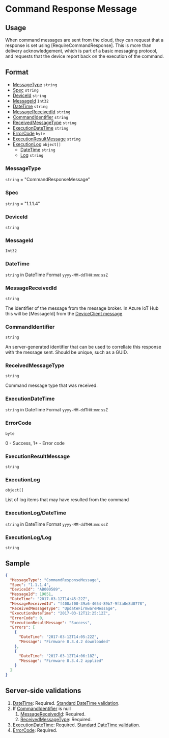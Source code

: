 # Command Response Message
## Usage
When command messages are sent from the cloud, they can request that a response is set using [RequireCommandResponse]. This is more than delivery acknowledgement, which is part of a basic messaging protocol, and requests that the device report back on the execution of the command.

## Format
* [MessageType](#messagetype) ```string```
* [Spec](#spec) ```string```
* [DeviceId](#deviceid) ```string```
* [MessageId](#messageid) ```Int32```
* [DateTime](#datetime) ```string```
* [MessageReceivedId](#messagereceivedid) ```string```
* [CommandIdentifier](#commandidentifier) ```string```
* [ReceivedMessageType](#receivedmessagetype) ```string```
* [ExecutionDateTime](#executiondatetime) ```string```
* [ErrorCode](#errorcode) ```byte```
* [ExecutionResultMessage](#executionresultmessage) ```string```
* [ExecutionLog](#executionlog) ```object[]```
    * [DateTime](#executionlogdatetime) ```string```
    * [Log](#executionloglog) ```string``` 

### MessageType
```string``` = "CommandResponseMessage"
### Spec
```string``` = "1.1.1.4"
### DeviceId
```string``` 
### MessageId
```Int32```
### DateTime
```string``` in DateTime Format ```yyyy-MM-ddTHH:mm:ssZ```
### MessageReceivedId
```string```

The identifier of the message from the message broker. In Azure IoT Hub this will be [MessageId] from the [DeviceClient message](https://docs.microsoft.com/en-us/dotnet/api/microsoft.azure.devices.client.message.messageid)
### CommandIdentifier
```string```

An server-generated identifier that can be used to correllate this response with the message sent. Should be unique, such as a GUID.

### ReceivedMessageType
```string```

Command message type that was received.

### ExecutionDateTime
```string``` in DateTime Format ```yyyy-MM-ddTHH:mm:ssZ```

### ErrorCode
```byte```

0 - Success, 1+ - Error code

### ExecutionResultMessage
```string```

### ExecutionLog
```object[]```

List of log items that may have resulted from the command

### ExecutionLog/DateTime
```string``` in DateTime Format ```yyyy-MM-ddTHH:mm:ssZ```

### ExecutionLog/Log
```string```

## Sample
```JSON
{
  "MessageType": "CommandResponseMessage",
  "Spec": "1.1.1.4",
  "DeviceId": "AB000589",
  "MessageId": 19051,
  "DateTime": "2017-03-12T14:45:22Z",
  "MessageReceivedId": "f400af00-39a6-4654-89b7-9f3a8e8d0778",
  "ReceivedMessageType": "UpdateFirmwareMessage",
  "ExecutionDateTime": "2017-03-12T12:25:12Z",
  "ErrorCode": 0,
  "ExecutionResultMessage": "Success",
  "Errors": [
    {
      "DateTime": "2017-03-12T14:05:22Z",
      "Message": "Firmware 8.3.4.2 downloaded"
    },
    {
      "DateTime": "2017-03-12T14:06:18Z",
      "Message": "Firmware 8.3.4.2 applied"
    }
  ]  
}
```

## Server-side validations
1.	[DateTime](#datetime): Required. [Standard DateTime validation](../00-UsageNotes/DateTime-Formatting.md#standardddateTimevalidation).
2.	If [CommandIdentifier](#commandidentifier) is null 
    1. [MessageReceivedId](#messagereceivedid): Required.
    2. [ReceivedMessageType](#receivedmessagetype): Required.
4.	[ExecutionDateTime](#executiondatetime): Required. [Standard DateTime validation](../00-UsageNotes/DateTime-Formatting.md#standardddateTimevalidation).
5.	[ErrorCode](#errorcode): Required.
